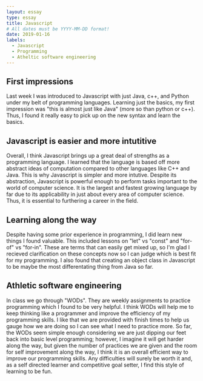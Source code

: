 ```yaml
---
layout: essay
type: essay
title: Javascript 
# All dates must be YYYY-MM-DD format!
date: 2019-01-16
labels:
  - Javascript 
  - Programming
  - Atheltic software engineering 
---
```


## First impressions
Last week I was introduced to Javascript with just Java, c++, and Python under my belt of programming languages. Learning just the basics, my first impression was "this is almost just like Java" (more so than python or c++). Thus, I found it really easy to pick up on the new syntax and learn the basics. 

## Javascript is easier and more intutitive
Overall, I think Javascript brings up a great deal of strengths as a programming language. I learned that the language is based off more abstract ideas of computation compared to other languages like C++ and Java. This is why Javascript is simpler and more intutive. Despite its abstraction, Javascript is powerful enough to perform tasks important to the world of computer science. It is the largest and fastest growing language by far due to its applicability in just about every area of computer science. Thus, it is essential to furthering a career in the field. 

## Learning along the way
Despite having some prior experience in programming, I did learn new things I found valuable. This included lessons on "let" vs "const" and "for-of" vs "for-in". These are terms that can easily get mixed up, so I'm glad I recieved clarification on these concepts now so I can judge which is best fit for my programming.
I also found that creating an object class in Javascript to be maybe the most differentating thing from Java so far.

## Athletic software engineering
In class we go through "WODs". They are weekly assignments to practice programming which I found to be very helpful. I think WODs will help me to keep thinking like a programmer and improve the efficiency of my programming skills. I like that we are provided with finish times to help us gauge how we are doing so I can see what I need to practice more.
So far, the WODs seem simple enough considering we are just dipping our feet back into basic level programming; however, I imagine it will get harder along the way, but given the number of practices we are given and the room for self improvement along the way, I think it is an overall efficient way to improve our programming skills. Any difficulties will surely be worth it and, as a self directed learner and competitive goal setter, I find this style of learning to be fun.
